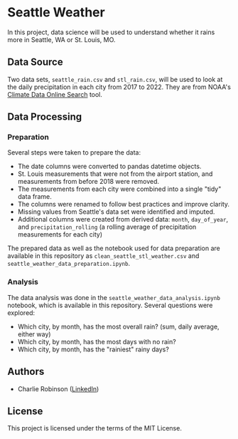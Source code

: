 # Seattle Weather

In this project, data science will be used to understand whether it rains more in Seattle, WA or St. Louis, MO.

## Data Source

Two data sets, `seattle_rain.csv` and `stl_rain.csv`, will be used to look at the daily precipitation in each city from 2017 to 2022. They are from NOAA's [Climate Data Online Search](https://www.ncei.noaa.gov/cdo-web/search?datasetid=GHCND) tool.

## Data Processing

### Preparation

Several steps were taken to prepare the data:
- The date columns were converted to pandas datetime objects.
- St. Louis measurements that were not from the airport station, and measurements from before 2018 were removed.
- The measurements from each city were combined into a single "tidy" data frame.
- The columns were renamed to follow best practices and improve clarity.
- Missing values from Seattle's data set were identified and imputed.
- Additional columns were created from derived data: `month`, `day_of_year`, and `precipitation_rolling` (a rolling average of precipitation measurements for each city)

The prepared data as well as the notebook used for data preparation are available in this repository as `clean_seattle_stl_weather.csv` and `seattle_weather_data_preparation.ipynb`.

### Analysis

The data analysis was done in the `seattle_weather_data_analysis.ipynb` notebook, which is available in this repository. Several questions were explored:
-  Which city, by month, has the most overall rain? (sum, daily average, either way)
-  Which city, by month, has the most days with no rain?
-  Which city, by month, has the "rainiest" rainy days?

## Authors

- Charlie Robinson ([LinkedIn](https://www.linkedin.com/in/-charlierobinson/))

## License

This project is licensed under the terms of the MIT License.
